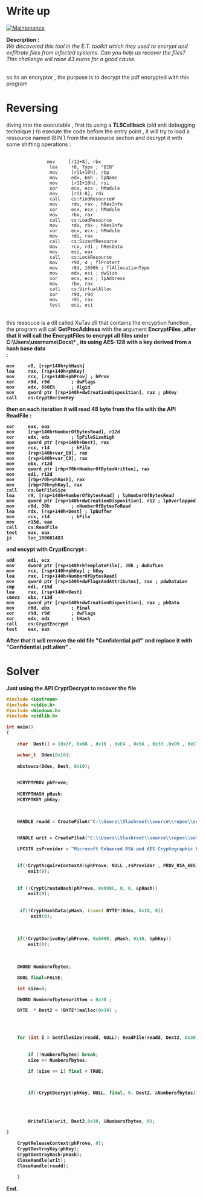 # Write up 

[![Maintenance](https://img.shields.io/badge/Hard-200points-red.svg)](https://bitbucket.org/lbesson/ansi-colors)

<b> Description :</b> <br/> 
<i>We discovered this tool in the E.T. toolkit which they used to encrypt and exfiltrate files from infected systems. Can you help us recover the files?
This challenge will raise 43 euros for a good cause.</i> <br/>  <br/>

so its an encryptor , the purpose is to decrypt the pdf encrypted with this program <br/>
# Reversing
diving into the executable , first its using a  <b>TLSCallback </b> (old anti debugging technique ) to execute the code before the entry point , it will try to load a ressource named (BIN ) from the ressource section and decrypt it with some shifting operations : <br/><br/>
```assembly
               mov     [r11+8], rbx
                lea     r8, Type ; "BIN"
                mov     [r11+10h], rbp
                mov     edx, 66h ; lpName
                mov     [r11+18h], rsi
                xor     ecx, ecx ; hModule
                mov     [r11-8], rdi
                call    cs:FindResourceW
                mov     rdx, rax ; hResInfo
                xor     ecx, ecx ; hModule
                mov     rbx, rax
                call    cs:LoadResource
                mov     rdx, rbx ; hResInfo
                xor     ecx, ecx ; hModule
                mov     rdi, rax
                call    cs:SizeofResource
                mov     rcx, rdi ; hResData
                mov     esi, eax
                call    cs:LockResource
                mov     r9d, 4 ; flProtect
                mov     r8d, 1000h ; flAllocationType
                mov     edx, esi ; dwSize
                xor     ecx, ecx ; lpAddress
                mov     rbx, rax
                call    cs:VirtualAlloc
                xor     r9d, r9d
                mov     rdi, rax
                test    esi, esi
```
<br/>
this ressouce is a dll called XuTav.dll that contains the encyption function , the program will call <b> GetProcAddress </b> with the argument <b>EncryptFiles <b/> ,after that it will call the EncryptFiles to encrypt all files under <b> C:\Users\username\Docs\*  </b> , its using <b> AES-128 </b> with a key derived from a hash base data <br/> :
  
```assembly 
mov     r8, [rsp+140h+phHash]
lea     rax, [rsp+140h+phKey]
mov     rcx, [rsp+140h+phProv] ; hProv
xor     r9d, r9d        ; dwFlags
mov     edx, 660Eh      ; Algid
mov     qword ptr [rsp+140h+dwCreationDisposition], rax ; phKey
call    cs:CryptDeriveKey

 ```
 
 then on each iteration it will read 48 byte from the file with the API <b> ReadFile </b> :
 
 ```assembly
 xor     eax, eax
mov     [rsp+140h+NumberOfBytesRead], r12d
xor     edx, edx        ; lpFileSizeHigh
mov     qword ptr [rsp+140h+Dest], rax
mov     rcx, r14        ; hFile
mov     [rsp+140h+var_D0], rax
mov     [rsp+140h+var_C8], rax
mov     ebx, r12d
mov     qword ptr [rbp+70h+NumberOfBytesWritten], rax
mov     edi, r12d
mov     [rbp+70h+phHash], rax
mov     [rbp+70h+phKey], rax
call    cs:GetFileSize
lea     r9, [rsp+140h+NumberOfBytesRead] ; lpNumberOfBytesRead
mov     qword ptr [rsp+140h+dwCreationDisposition], r12 ; lpOverlapped
mov     r8d, 30h        ; nNumberOfBytesToRead
lea     rdx, [rsp+140h+Dest] ; lpBuffer
mov     rcx, r14        ; hFile
mov     r15d, eax
call    cs:ReadFile
test    eax, eax
jz      loc_1800014D3
```

and encypt with <b>CryptEncrypt</b> : 
```assembly 
add     edi, ecx
mov     dword ptr [rsp+140h+hTemplateFile], 30h ; dwBufLen
mov     rcx, [rsp+140h+phKey] ; hKey
lea     rax, [rsp+140h+NumberOfBytesRead]
mov     qword ptr [rsp+140h+dwFlagsAndAttributes], rax ; pdwDataLen
cmp     edi, r15d
lea     rax, [rsp+140h+Dest]
cmovz   ebx, r13d
mov     qword ptr [rsp+140h+dwCreationDisposition], rax ; pbData
mov     r8d, ebx        ; Final
xor     r9d, r9d        ; dwFlags
xor     edx, edx        ; hHash
call    cs:CryptEncrypt
test    eax, eax
```
After that it will remove the old file "Confidential.pdf" and replace it with "Confidential.pdf.alien" . 

# Solver 

Just using the API CryptDecrypt to recover the file 

```c++
#include <iostream>
#include <stdio.h>
#include <Windows.h>
#include <stdlib.h>

int main()
{
   
    char  Dest[] = {0x2F, 0x6B , 0x18 , 0xE4 , 0x9A , 0x33 ,0xD9 , 0xC7 ,0xA0 , 0x31 , 0x46 , 0x1F , 0x16 , 0x66 , 0x19 , 0xF7};

    wchar_t  Ddes[0x10]; 
    
    mbstowcs(Ddes, Dest, 0x10); 

   
    HCRYPTPROV phProve;
    
    HCRYPTHASH pHash;
    HCRYPTKEY phKey;

    

    HANDLE readd = CreateFileA("C:\\Users\\Slashroot\\source\\repos\\solver\\Debug\\Conf", 0x80000000, 1, 0, 3, 0x80000000, 0);
    

    HANDLE writ = CreateFileA("C:\\Users\\Slashroot\\source\\repos\\solver\\Debug\\flag.pdf", 0x40000000, 1, 0, 1, 0x80, 0);

    LPCSTR zsProvider = "Microsoft Enhanced RSA and AES Cryptographic Provider"; 
    

    if(!CryptAcquireContextA(&phProve, NULL ,zsProvider , PROV_RSA_AES, 0xF0000000))
        exit(0);
    
     
    if (!CryptCreateHash(phProve, 0x800C, 0, 0, &pHash)) 
        exit(0); 
    
    
     if(!CryptHashData(pHash, (const BYTE*)Ddes, 0x10, 0)) 
         exit(0);
     
     
    
    if(!CryptDeriveKey(phProve, 0x660E, pHash, 0x10, &phKey)) 
        exit(0);
    
    

    DWORD Numberofbytes;

    BOOL final=FALSE; 

    int size=0; 

    DWORD Numberofbyteswritten = 0x30 ; 

    BYTE  * Dest2 = (BYTE*)malloc(0x30) ; 

    


    for (int i = GetFileSize(readd, NULL); ReadFile(readd, Dest2, 0x30, &Numberofbytes, NULL);) {
       
        
        if (!Numberofbytes) break; 
        size += Numberofbytes; 

        if (size == i) final = TRUE; 


        
        if(!CryptDecrypt(phKey, NULL, final, 0, Dest2, &Numberofbytes)) exit(0); 
        
            
       
        
        WriteFile(writ, Dest2,0x30, &Numberofbytes, 0); 

}
    
    CryptReleaseContext(phProve, 0); 
    CryptDestroyKey(phKey); 
    CryptDestroyHash(pHash); 
    CloseHandle(writ); 
    CloseHandle(readd); 

    }
 ```
 <b>End.</b>




